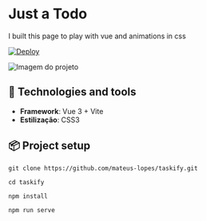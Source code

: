 # Just a Todo

I built this page to play with vue and animations in css 

[![Deploy](https://img.shields.io/badge/View%20Project-online-blue)](https://taskify000.netlify.app)

![Imagem do projeto](https://github.com/user-attachments/assets/444c516a-2adc-4337-9fd1-388375d683c4)

## 🚀 Technologies and tools

- **Framework**: Vue 3 + Vite
- **Estilização**: CSS3

## 📦 Project setup
```
git clone https://github.com/mateus-lopes/taskify.git
```
```
cd taskify
```
```
npm install
```
```
npm run serve
```

